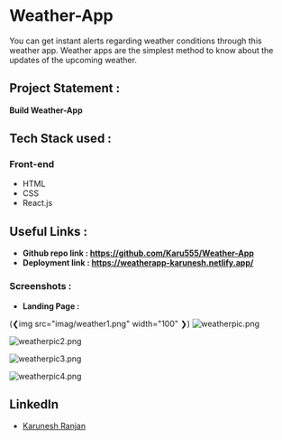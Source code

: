 # Weather-App
  
You can get instant alerts regarding weather conditions through this weather app. Weather apps are the simplest method to know about the updates of the upcoming weather.

## Project Statement : 
**Build Weather-App** 

## Tech Stack used : 
### Front-end
- HTML
- CSS
- React.js


## Useful Links :
- **Github repo link :  https://github.com/Karu555/Weather-App**
- **Deployment link :  https://weatherapp-karunesh.netlify.app/**

### Screenshots :

- **Landing Page :** 

(❮img src="imag/weather1.png" width="100" ❯)
![weatherpic.png](weather1.png)
 
![weatherpic2.png](file:///C:/Users/DELL/Pictures/Screenshots/weatherpic2.png)

![weatherpic3.png](file:///C:/Users/DELL/Pictures/Screenshots/weatherpic3.png)

![weatherpic4.png](file:///C:/Users/DELL/Pictures/Screenshots/weatherpic4.png)


## LinkedIn ##

- [Karunesh Ranjan](linkedin.com/in/karunesh-ranjan-6515211a0)



